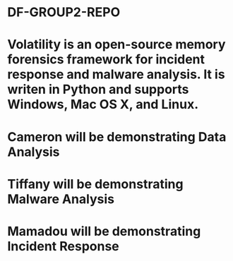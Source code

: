 # DF-GROUP2-REPO
# Volatility is an open-source memory forensics framework for incident response and malware analysis. It is writen in Python and supports Windows, Mac OS X, and Linux. #

# Cameron will be demonstrating Data Analysis #
# Tiffany will be demonstrating Malware Analysis #
# Mamadou will be demonstrating Incident Response #
